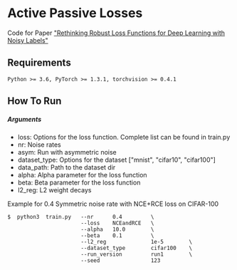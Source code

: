# Active Passive Losses
Code for Paper ["Rethinking Robust Loss Functions for Deep Learning with Noisy Labels"]()

## Requirements
```console
Python >= 3.6, PyTorch >= 1.3.1, torchvision >= 0.4.1
```

## How To Run
##### Arguments

* loss: Options for the loss function. Complete list can be found in train.py 
* nr: Noise rates 
* asym: Run with asymmetric noise 
* dataset_type: Options for the dataset ["mnist", "cifar10", "cifar100"] 
* data_path: Path to the dataset dir 
* alpha: Alpha parameter for the loss function 
* beta: Beta parameter for the loss function 
* l2_reg: L2 weight decays 

Example for 0.4 Symmetric noise rate with NCE+RCE loss on CIFAR-100
```console
$  python3  train.py   --nr      0.4         \
                       --loss    NCEandRCE   \
                       --alpha   10.0        \
                       --beta    0.1         \
                       --l2_reg              1e-5        \
                       --dataset_type        cifar100    \
                       --run_version         run1        \
                       --seed                123
```
